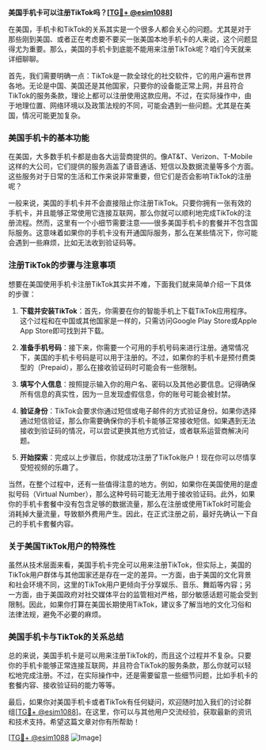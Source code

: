**美国手机卡可以注册TikTok吗？[[TG💪+ @esim1088](https://t.me/s/esim1088)]**

在美国，手机卡和TikTok的关系其实是一个很多人都会关心的问题。尤其是对于那些刚到美国、或者正在考虑要不要买一张美国本地手机卡的人来说，这个问题显得尤为重要。那么，美国的手机卡到底能不能用来注册TikTok呢？咱们今天就来详细聊聊。

首先，我们需要明确一点：TikTok是一款全球化的社交软件，它的用户遍布世界各地。无论是中国、美国还是其他国家，只要你的设备能正常上网，并且符合TikTok的服务条款，理论上都可以注册使用这款应用。不过，在实际操作中，由于地理位置、网络环境以及政策法规的不同，可能会遇到一些问题。尤其是在美国，情况可能更加复杂。

### 美国手机卡的基本功能

在美国，大多数手机卡都是由各大运营商提供的。像AT&T、Verizon、T-Mobile这样的大公司，它们提供的服务涵盖了语音通话、短信以及数据流量等多个方面。这些服务对于日常的生活和工作来说非常重要，但它们是否会影响TikTok的注册呢？

一般来说，美国的手机卡并不会直接阻止你注册TikTok。只要你拥有一张有效的手机卡，并且能够正常使用它连接互联网，那么你就可以顺利地完成TikTok的注册流程。然而，这里有一个小细节需要注意——很多美国手机卡的套餐并不包含国际服务。这意味着如果你的手机卡没有开通国际服务，那么在某些情况下，你可能会遇到一些麻烦，比如无法收到验证码等。

### 注册TikTok的步骤与注意事项

想要在美国使用手机卡注册TikTok其实并不难，下面我们就来简单介绍一下具体的步骤：

1. **下载并安装TikTok**：首先，你需要在你的智能手机上下载TikTok应用程序。这个过程和在中国或其他国家是一样的，只需访问Google Play Store或Apple App Store即可找到并下载。

2. **准备手机号码**：接下来，你需要一个可用的手机号码来进行注册。通常情况下，美国的手机卡号码是可以用于注册的。不过，如果你的手机卡是预付费类型的（Prepaid），那么在接收验证码时可能会有一些限制。

3. **填写个人信息**：按照提示输入你的用户名、密码以及其他必要信息。记得确保所有信息的真实性，因为一旦发现虚假信息，你的账号可能会被封禁。

4. **验证身份**：TikTok会要求你通过短信或电子邮件的方式验证身份。如果你选择通过短信验证，那么你需要确保你的手机卡能够正常接收短信。如果遇到无法接收到验证码的情况，可以尝试更换其他方式验证，或者联系运营商解决问题。

5. **开始探索**：完成以上步骤后，你就成功注册了TikTok账户！现在你可以尽情享受短视频的乐趣了。

当然，在整个过程中，还有一些值得注意的地方。例如，如果你在美国使用的是虚拟号码（Virtual Number），那么这种号码可能无法用于接收验证码。此外，如果你的手机卡套餐中没有包含足够的数据流量，那么在注册或使用TikTok时可能会消耗掉大量流量，导致额外费用产生。因此，在正式注册之前，最好先确认一下自己的手机卡套餐内容。

### 关于美国TikTok用户的特殊性

虽然从技术层面来看，美国手机卡完全可以用来注册TikTok，但实际上，美国的TikTok用户群体与其他国家还是存在一定的差异。一方面，由于美国的文化背景和社会环境不同，这里的TikTok用户更倾向于分享娱乐、音乐、舞蹈等内容；另一方面，由于美国政府对社交媒体平台的监管相对严格，部分敏感话题可能会受到限制。因此，如果你打算在美国长期使用TikTok，建议多了解当地的文化习俗和法律法规，避免不必要的麻烦。

### 美国手机卡与TikTok的关系总结

总的来说，美国手机卡是可以用来注册TikTok的，而且这个过程并不复杂。只要你的手机卡能够正常连接互联网，并且符合TikTok的服务条款，那么你就可以轻松地完成注册。不过，在实际操作中，还是需要留意一些细节问题，比如手机卡的套餐内容、接收验证码的能力等等。

最后，如果你对美国手机卡或者TikTok有任何疑问，欢迎随时加入我们的讨论群组[[TG💪+ @esim1088](https://t.me/s/esim1088)]。在这里，你可以与其他用户交流经验，获取最新的资讯和技术支持。希望这篇文章对你有所帮助！

[[TG💪+ @esim1088](https://t.me/s/esim1088) ![Image](https://i.postimg.cc/4NQfJmqS/Snipaste-2025-05-13-00-14-12.png)]